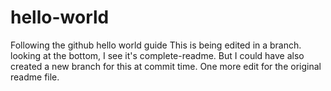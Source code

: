# hello-world
Following the github hello world guide
This is being edited in a branch.  looking at the bottom, I see it's complete-readme.  But I could have also created a new branch for this at commit time.
One more edit for the original readme file.
